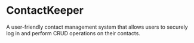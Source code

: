 # ContactKeeper
A user-friendly contact management system that allows users to securely log in and perform CRUD operations on their contacts.

